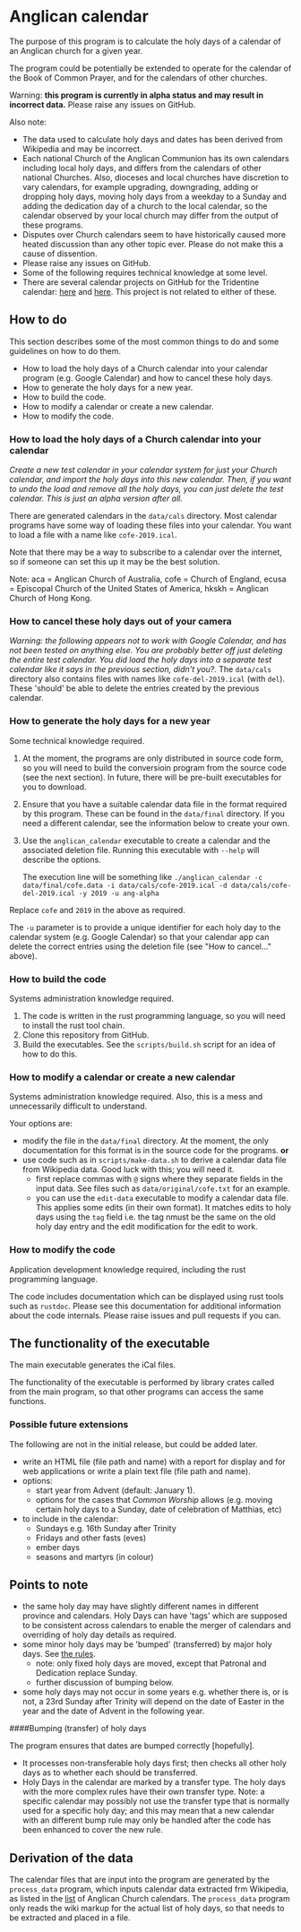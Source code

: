 # Anglican calendar #

The purpose of this program is to calculate the holy days of a calendar
of an Anglican church for a given year.

The program could be potentially be extended to operate for the
calendar of the Book of Common Prayer, and for the calendars of other
churches.

Warning: **this program is currently in alpha status and may result in
incorrect data.** Please raise any issues on GitHub.

Also note:

* The data used to calculate holy days and dates has been derived from
  Wikipedia and may be incorrect.
* Each national Church of the Anglican Communion has its own calendars
  including local holy days, and differs from the calendars of other
  national Churches. Also, dioceses and local churches have discretion
  to vary calendars, for example upgrading, downgrading, adding or
  dropping holy days, moving holy days from a weekday to a Sunday and adding
  the dedication day of a church to the local calendar, so the
  calendar observed by your local church may differ from the output of
  these programs.
* Disputes over Church calendars seem to have historically caused more
  heated discussion than any other topic ever. Please do not make this
  a cause of dissention.
* Please raise any issues on GitHub.
* Some of the following requires technical knowledge at some level.
* There are several calendar projects on GitHub for the Tridentine
  calendar: [here](https://github.com/paucazou/theochrone) and
  [here](https://github.com/joe-antognini/tridentine_calendar). This
  project is not related to either of these.
  
## How to do

This section describes some of the most common things to do and some
guidelines on how to do them.

* How to load the holy days of a Church calendar into your calendar
  program (e.g. Google Calendar) and how to cancel these holy days.
* How to generate the holy days for a new year.
* How to build the code.
* How to modify a calendar or create a new calendar.
* How to modify the code.

### How to load the holy days of a Church calendar into your calendar

*Create a new test calendar in your calendar system for just your
Church calendar, and import the holy days into this new
calendar. Then, if you want to undo the load and remove all the holy
days, you can just delete the test calendar. This is just an alpha
version after all.*

There are generated calendars in the `data/cals` directory. Most
calendar programs have some way of loading these files into your
calendar. You want to load a file with a name like `cofe-2019.ical`.

Note that there may be a way to subscribe to a calendar over the
internet, so if someone can set this up it may be the best solution.

Note: aca = Anglican Church of Australia, cofe = Church of England,
ecusa = Episcopal Church of the United States of America, hkskh =
Anglican Church of Hong Kong.

### How to cancel these holy days out of your camera

*Warning: the following appears not to work with Google Calendar, and
has not been tested on anything else. You are probably better off just
deleting the entire test calendar. You did load the holy days into a
separate test calendar like it says in the previous section, didn't
you?*. The `data/cals` directory also contains files with names like
`cofe-del-2019.ical` (with `del`). These 'should' be able to delete
the entries created by the previous calendar.

### How to generate the holy days for a new year

Some technical knowledge required.

1. At the moment, the programs are only distributed in source code
   form, so you will need to build the conversioin program from the
   source code (see the next section). In future, there will be
   pre-built executables for you to download.
2. Ensure that you have a suitable calendar data file in the format
   required by this program. These can be found in the `data/final`
   directory. If you need a different calendar, see the information
   below to create your own.
3. Use the `anglican_calendar` executable to create a calendar and the
   associated deletion file. Running this executable with `--help`
   will describe the options. 
   
   The execution line will be something like `./anglican_calendar -c
data/final/cofe.data -i data/cals/cofe-2019.ical -d
data/cals/cofe-del-2019.ical -y 2019 -u ang-alpha` 

Replace `cofe` and `2019` in the above as required.

The `-u` parameter is to provide a unique identifier for each holy day to
the calendar system (e.g. Google Calendar) so that your calendar app
can delete the correct entries using the deletion file (see "How to
cancel..." above).

### How to build the code

Systems administration  knowledge required.

1. The code is written in the rust programming language, so you will
   need to install the rust tool chain.
2. Clone this repository from GitHub.
3. Build the executables. See the `scripts/build.sh` script for an
   idea of how to do this.

### How to modify a calendar or create a new calendar

Systems administration knowledge required. Also, this is a mess and
unnecessarily difficult to understand.

Your options are:

* modify the file in the `data/final` directory. At the moment, the
   only documentation for this format is in the source code for the
   programs. **or**
* use code such as in `scripts/make-data.sh` to derive a calendar data
  file from Wikipedia data. Good luck with this; you will need it.  
  * first replace commas with `@` signs where they separate fields in
  the input data. See files such as `data/original/cofe.txt` for an
  example.
  * you can use the `edit-data` executable to modify a calendar data
  file. This applies some edits (in their own format). It matches
  edits to holy days using the `tag` field i.e. the tag nmust be the
  same on the old holy day entry and the edit modification for the
  edit to work.

### How to modify the code

Application development knowledge required, including the rust
programming language.

The code includes documentation which can be displayed using rust
tools such as `rustdoc`. Please see this documentation for additional
information about the code internals. Please raise issues and pull
requests if you can.

## The functionality of the executable

The main executable generates the iCal files.

The functionality of the executable is performed by library
crates called from the main program, so that other programs can access
the same functions.

### Possible future extensions

The following are not in the initial release, but could be added
later.

* write an HTML file (file path and name) with a report for display and for web applications
or write a plain text file (file path and name).
* options:
  * start year from Advent (default: January 1).
  * options for the cases that *Common Worship* allows (e.g. moving
    certain holy days to a Sunday, date of celebration of Matthias, etc)
* to include  in the calendar: 
  * Sundays e.g. 16th Sunday after Trinity
  * Fridays and other fasts (eves)
  * ember days
  * seasons and martyrs (in colour)
## Points to note ##

* the same holy day may have slightly different names in different
  province and calendars. Holy Days can have 'tags' which are supposed to
  be consistent across calendars to enable the merger of calendars and
  overriding of holy day details as required.
* some minor holy days may be 'bumped' (transferred) by major holy days. See [the
  rules](https://www.churchofengland.org/prayer-and-worship/worship-texts-and-resources/common-worship/prayer-and-worship/worship-texts-and-resources/common-worship/churchs-year/rules).
  * note: only fixed holy days are moved, except that Patronal and
    Dedication replace Sunday.
  * further discussion of bumping below.
* some holy days may not occur in some years e.g. whether there is, or is
not, a 23rd Sunday after Trinity will depend on the date of Easter in
the year and the date of Advent in the following year.

####Bumping (transfer) of holy days  

The program ensures that dates are bumped correctly [hopefully]. 

* It processes non-transferable holy days first; then checks all other holy days
  as to whether each should be transferred.
* Holy Days in the calendar are marked by a transfer type. The holy days with
  the more complex rules have their own transfer type. Note: a
  specific calendar may possibly not use the transfer type that is
  normally used for a specific holy day; and this may mean that a new
  calendar with an different bump rule may only be handled after the
  code has been enhanced to cover the new rule.

## Derivation of the data
  
The calendar files that are input into the program are generated by
the `process_data` program, which inputs calendar data extracted frm
Wikipedia, as listed in the
[list](https://en.wikipedia.org/wiki/List_of_Anglican_Church_calendars)
of Anglican Church calendars. The `process_data` program only reads
the wiki markup for the actual list of holy days, so that needs to be
extracted and placed in a file.

